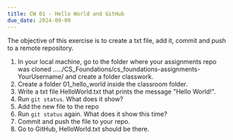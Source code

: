 ```yaml
---
title: CW 01 - Hello World and GitHub
due_date: 2024-09-09
---
```


The objective of this exercise is to create a txt file, add it, commit and push to a remote repository.

1. In your local machine, go to the folder where your assignments repo was cloned ...../CS_Foundations/cs_foundations-assignments-YourUsername/ and create a folder classwork.
2. Create a folder 01_hello_world inside the classroom folder.
3. Write a txt file HelloWorld.txt that prints the message "Hello World!".
4. Run `git status`. What does it show?
5. Add the new file to the repo
6. Run `git status` again. What does it show this time?
7. Commit and push the file to your repo.
8. Go to GitHub, HelloWorld.txt should be there.

